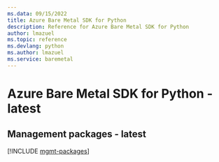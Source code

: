```yaml
---
ms.data: 09/15/2022
title: Azure Bare Metal SDK for Python
description: Reference for Azure Bare Metal SDK for Python
author: lmazuel
ms.topic: reference
ms.devlang: python
ms.author: lmazuel
ms.service: baremetal
---
```

# Azure Bare Metal SDK for Python - latest

## Management packages - latest
[!INCLUDE [mgmt-packages](bare-metal-mgmt-index.md)]